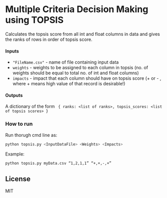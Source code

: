 # Multiple Criteria Decision Making using TOPSIS
 Calculates the topsis score from all int and float columns in data and gives the ranks of rows in order of topsis score.
#### Inputs

* ```"FileName.csv"``` - name of file containing input data
* ```weights``` - weights to be assigned to each column in topsis (no. of weights
        should be equal to total no. of int and float columns)
* ```impacts``` - impact that each column should have on topsis score (+ or - , where +     means high value of that record is desirable!)

#### Outputs
A dictionary of the form ```
{
    ranks: <list of ranks>,
    topsis_scores: <list of topsis scores>
    }```
### How to run
Run thorugh cmd line as:
```sh
python topsis.py <InputDataFile> <Weights> <Impacts>
```
Example:
```sh
python topsis.py myData.csv “1,2,1,1” “+,+,-,+”
```

License
----

MIT


[//]: # (These are reference links used in the body of this note and get stripped out when the markdown processor does its job. There is no need to format nicely because it shouldn't be seen. Thanks SO - http://stackoverflow.com/questions/4823468/store-comments-in-markdown-syntax)


   [dill]: <https://github.com/joemccann/dillinger>
   [git-repo-url]: <https://github.com/joemccann/dillinger.git>
   [john gruber]: <http://daringfireball.net>
   [df1]: <http://daringfireball.net/projects/markdown/>
   [markdown-it]: <https://github.com/markdown-it/markdown-it>
   [Ace Editor]: <http://ace.ajax.org>
   [node.js]: <http://nodejs.org>
   [Twitter Bootstrap]: <http://twitter.github.com/bootstrap/>
   [jQuery]: <http://jquery.com>
   [@tjholowaychuk]: <http://twitter.com/tjholowaychuk>
   [express]: <http://expressjs.com>
   [AngularJS]: <http://angularjs.org>
   [Gulp]: <http://gulpjs.com>

   [PlDb]: <https://github.com/joemccann/dillinger/tree/master/plugins/dropbox/README.md>
   [PlGh]: <https://github.com/joemccann/dillinger/tree/master/plugins/github/README.md>
   [PlGd]: <https://github.com/joemccann/dillinger/tree/master/plugins/googledrive/README.md>
   [PlOd]: <https://github.com/joemccann/dillinger/tree/master/plugins/onedrive/README.md>
   [PlMe]: <https://github.com/joemccann/dillinger/tree/master/plugins/medium/README.md>
   [PlGa]: <https://github.com/RahulHP/dillinger/blob/master/plugins/googleanalytics/README.md>
